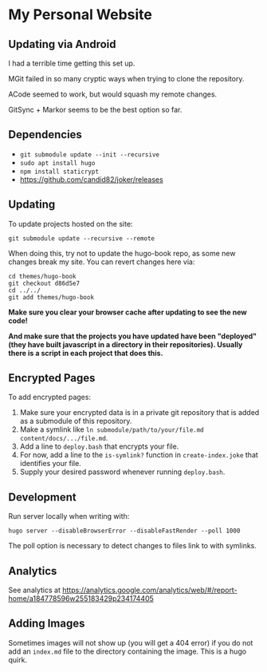 # My Personal Website

## Updating via Android

I had a terrible time getting this set up.  

MGit failed in so many cryptic ways when trying to clone the repository.  

ACode seemed to work, but would squash my remote changes.

GitSync + Markor seems to be the best option so far.

## Dependencies

 - `git submodule update --init --recursive`
 - `sudo apt install hugo`
 - `npm install staticrypt`
 - https://github.com/candid82/joker/releases

## Updating

To update projects hosted on the site:

```
git submodule update --recursive --remote
```

When doing this, try not to update the hugo-book repo, as some new changes break my site.  You can revert changes here via:

```
cd themes/hugo-book
git checkout d86d5e7
cd ../../
git add themes/hugo-book
```

**Make sure you clear your browser cache after updating to see the new code!**

**And make sure that the projects you have updated have been "deployed" (they
have built javascript in a directory in their repositories).
Usually there is a script in each project that does this.**

## Encrypted Pages

To add encrypted pages:

1. Make sure your encrypted data is in a private git repository that is added as
   a submodule of this repository.
2. Make a symlink like `ln submodule/path/to/your/file.md
   content/docs/.../file.md`.
3. Add a line to `deploy.bash` that encrypts your file.
4. For now, add a line to the `is-symlink?` function in `create-index.joke` that
   identifies your file.
5. Supply your desired password whenever running `deploy.bash`.

## Development

Run server locally when writing with:

```
hugo server --disableBrowserError --disableFastRender --poll 1000
```

The poll option is necessary to detect changes to files link to with symlinks.

## Analytics

See analytics at https://analytics.google.com/analytics/web/#/report-home/a184778596w255183429p234174405

## Adding Images

Sometimes images will not show up (you will get a 404 error) if you do not add
an `index.md` file to the directory containing the image.
This is a hugo quirk.
